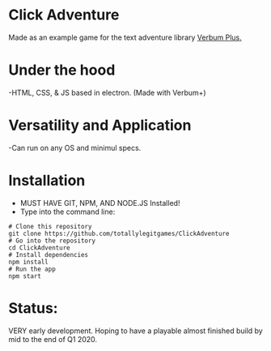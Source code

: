 # Click Adventure

Made as an example game for the text adventure library [Verbum Plus.](https://github.com/totallylegitgames/verbumplus)

# Under the hood
-HTML, CSS, & JS based in electron. (Made with Verbum+)

# Versatility and Application
-Can run on any OS and minimul specs.

# Installation
- MUST HAVE GIT, NPM, AND NODE.JS Installed!
- Type into the command line:

```
# Clone this repository
git clone https://github.com/totallylegitgames/ClickAdventure
# Go into the repository
cd ClickAdventure
# Install dependencies
npm install
# Run the app
npm start
```
# Status: 
VERY early development. Hoping to have a playable almost finished build by mid to the end of Q1 2020.
